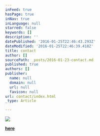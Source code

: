 ```yaml
---
inFeed: true
hasPage: true
inNav: true
inLanguage: null
starred: false
keywords: []
description: ''
datePublished: '2016-01-25T22:46:43.293Z'
dateModified: '2016-01-25T22:46:39.418Z'
title: contact
author: []
sourcePath: _posts/2016-01-23-contact.md
published: true
authors: []
publisher:
  name: null
  domain: null
  url: null
  favicon: null
url: contact/index.html
_type: Article

---
```

![](https://the-grid-user-content.s3-us-west-2.amazonaws.com/c08ab42b-6717-4f68-9876-91c3beccd1c6.jpg)

**[here][0]**

[0]: mailto:achimschulz2@yahoo.es